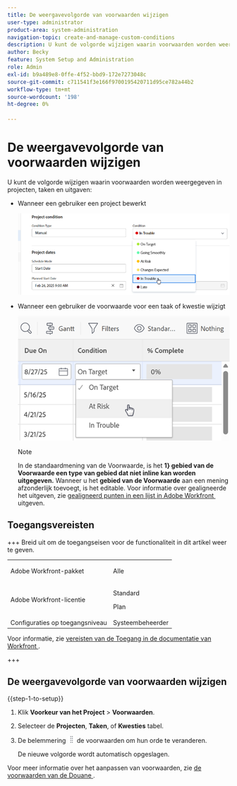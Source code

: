 ```yaml
---
title: De weergavevolgorde van voorwaarden wijzigen
user-type: administrator
product-area: system-administration
navigation-topic: create-and-manage-custom-conditions
description: U kunt de volgorde wijzigen waarin voorwaarden worden weergegeven wanneer een gebruiker een project bewerkt of de voorwaarde voor een taak of uitgave wijzigt.
author: Becky
feature: System Setup and Administration
role: Admin
exl-id: b9a489e8-0ffe-4f52-bbd9-172e7273048c
source-git-commit: c711541f3e166f9700195420711d95ce782a44b2
workflow-type: tm+mt
source-wordcount: '198'
ht-degree: 0%

---
```


# De weergavevolgorde van voorwaarden wijzigen

U kunt de volgorde wijzigen waarin voorwaarden worden weergegeven in projecten, taken en uitgaven:

* Wanneer een gebruiker een project bewerkt

  ![&#x200B; voorwaarde van de Verandering wanneer het uitgeven van project &#x200B;](assets/change-condition-edit-project-0825.png)

* Wanneer een gebruiker de voorwaarde voor een taak of kwestie wijzigt

  ![&#x200B; voorwaarde van de Verandering in lijst &#x200B;](assets/change-conditions-list-dropdown-0925.png)

  >[!NOTE]
  >
  >In de standaardmening van de Voorwaarde, is het **1&rbrace; gebied van de Voorwaarde een type van gebied dat niet inline kan worden uitgegeven.** Wanneer u het **gebied van de Voorwaarde** aan een mening afzonderlijk toevoegt, is het editable. Voor informatie over gealigneerde het uitgeven, zie [&#x200B; gealigneerd punten in een lijst in Adobe Workfront &#x200B;](/help/quicksilver/workfront-basics/navigate-workfront/use-lists/inline-edit-objects.md) uitgeven.

## Toegangsvereisten

+++ Breid uit om de toegangseisen voor de functionaliteit in dit artikel weer te geven.

<table style="table-layout:auto"> 
 <col> 
 <col> 
 <tbody> 
  <tr> 
   <td>Adobe Workfront-pakket</td> 
   <td><p>Alle</p></td> 
  </tr> 
  <tr> 
   <td>Adobe Workfront-licentie</td> 
   <td><p>Standard</p>
       <p>Plan</p></td>
  </tr> 
  <tr> 
   <td>Configuraties op toegangsniveau</td> 
   <td>Systeembeheerder</td> 
  </tr> 
 </tbody> 
</table>

Voor informatie, zie [&#x200B; vereisten van de Toegang in de documentatie van Workfront &#x200B;](/help/quicksilver/administration-and-setup/add-users/access-levels-and-object-permissions/access-level-requirements-in-documentation.md).

+++

## De weergavevolgorde van voorwaarden wijzigen

{{step-1-to-setup}}

1. Klik **Voorkeur van het Project** > **Voorwaarden**.

1. Selecteer de **Projecten**, **Taken**, of **Kwesties** tabel.

1. De belemmering ![&#x200B; pictogram van de Beweging &#x200B;](assets/move-icon---dots.png) de voorwaarden om hun orde te veranderen.

   De nieuwe volgorde wordt automatisch opgeslagen.

Voor meer informatie over het aanpassen van voorwaarden, zie [&#x200B; de voorwaarden van de Douane &#x200B;](../../../administration-and-setup/customize-workfront/create-manage-custom-conditions/custom-conditions.md).
